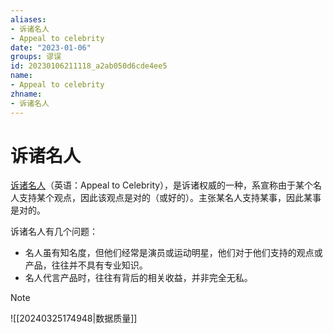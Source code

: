```yaml
---
aliases:
- 诉诸名人
- Appeal to celebrity
date: "2023-01-06"
groups: 谬误
id: 20230106211118_a2ab050d6cde4ee5
name:
- Appeal to celebrity
zhname:
- 诉诸名人
---
```


# 诉诸名人

[诉诸名人](https://zh.wikipedia.org/wiki/%E8%A8%B4%E8%AB%B8%E5%90%8D%E4%BA%BA)（英语：Appeal to Celebrity），是诉诸权威的一种，系宣称由于某个名人支持某个观点，因此该观点是对的（或好的）。主张某名人支持某事，因此某事是对的。

诉诸名人有几个问题：
- 名人虽有知名度，但他们经常是演员或运动明星，他们对于他们支持的观点或产品，往往并不具有专业知识。
- 名人代言产品时，往往有背后的相关收益，并非完全无私。

> [!NOTE]
> ![[20240325174948|数据质量]]
